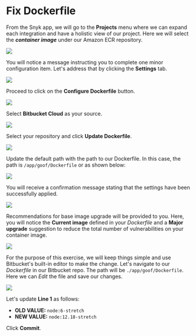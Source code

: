 # Fix Dockerfile

From the Snyk app, we will go to the **Projects** menu where we can expand each integration and have a holistic view of our project. Here we will select the _**container image**_ under our Amazon ECR repository.

![](https://github.com/snyk/user-docs/tree/0874305e3aea1ea3c57b0398879776ac062b3479/.gitbook/assets/snyk-projects-02.png)

You will notice a message instructing you to complete one minor configuration item. Let's address that by clicking the **Settings** tab.

![](https://github.com/snyk/user-docs/tree/0874305e3aea1ea3c57b0398879776ac062b3479/.gitbook/assets/snyk-docker-fix-01.png)

Proceed to click on the **Configure Dockerfile** button.

![](https://github.com/snyk/user-docs/tree/0874305e3aea1ea3c57b0398879776ac062b3479/.gitbook/assets/snyk-docker-fix-02.png)

Select **Bitbucket Cloud** as your source.

![](https://github.com/snyk/user-docs/tree/0874305e3aea1ea3c57b0398879776ac062b3479/.gitbook/assets/snyk-docker-fix-03.png)

Select your repository and click **Update Dockerfile**.

![](https://github.com/snyk/user-docs/tree/0874305e3aea1ea3c57b0398879776ac062b3479/.gitbook/assets/snyk-docker-fix-04.png)

Update the default path with the path to our Dockerfile. In this case, the path is `/app/goof/Dockerfile` or as shown below:

![](https://github.com/snyk/user-docs/tree/0874305e3aea1ea3c57b0398879776ac062b3479/.gitbook/assets/snyk-docker-fix-05.png)

You will receive a confirmation message stating that the settings have been successfully applied.

![](https://github.com/snyk/user-docs/tree/0874305e3aea1ea3c57b0398879776ac062b3479/.gitbook/assets/snyk-docker-fix-06.png)

Recommendations for base image upgrade will be provided to you. Here, you will notice the **Current image** defined in your _Dockerfile_ and a **Major upgrade** suggestion to reduce the total number of vulnerabilities on your container image.

![](https://github.com/snyk/user-docs/tree/0874305e3aea1ea3c57b0398879776ac062b3479/.gitbook/assets/snyk-docker-fix-07.png)

For the purpose of this exercise, we will keep things simple and use Bitbucket's built-in editor to make the change. Let's navigate to our _Dockerfile_ in our Bitbucket repo. The path will be `./app/goof/Dockerfile`. Here we can _Edit_ the file and save our changes.

![](https://github.com/snyk/user-docs/tree/0874305e3aea1ea3c57b0398879776ac062b3479/.gitbook/assets/bitbucket-edit-dockerfile.png)

Let's update **Line 1** as follows:

* **OLD VALUE:** `node:6-stretch`
* **NEW VALUE:** `node:12.18-stretch`

Click **Commit**.

